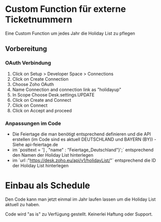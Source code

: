 # Custom Function für externe Ticketnummern

Eine Custom Function um jedes Jahr die Holiday List zu pflegen

## Vorbereitung
 
### OAuth Verbindung

1. Click on Setup > Developer Space > Connections 
2. Click on Create Connection
3. Choose Zoho OAuth
4. Name Connection and connection link as "holidayup"
5. In Scope Choose Desk.settings.UPDATE
6. Click on Create and Connect
7. Click on Connect
8. Click on Accept and proceed

### Anpassungen im Code

  - Die Feiertage die man benötigt entsprechend definieren und die API erstellen (im Code sind es aktuell DEUTSCHLAND und BAYERN (BY)) - Siehe api-feiertage.de
  - im ´posttext = '] , "name" : "Feiertage_Deutschland"}';´ entsprechend den Namen der Holiday List hinterlegen
  - im ´url :"https://desk.zoho.eu/api/v1/holidayList/<HOLIDAYLISTID>"´ entsprechend die ID der Holiday List hinterlegen

# Einbau als Schedule

Den Code kann man jetzt einmal im Jahr laufen lassen um die Holiday List aktuell zu haben.

Code wird "as is" zu Verfügung gestellt. Keinerlei Haftung oder Support.

